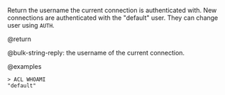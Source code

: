 Return the username the current connection is authenticated with. New
connections are authenticated with the "default" user. They can change user
using `AUTH`.

@return

@bulk-string-reply: the username of the current connection.

@examples

```
> ACL WHOAMI
"default"
```
